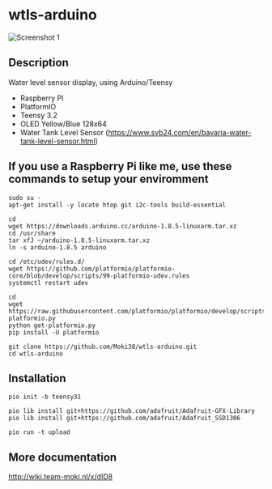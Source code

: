 # wtls-arduino

![Screenshot 1](http://wiki.team-moki.nl/download/attachments/16547956/5a4aec87-dc41-438b-8f20-5a96763cd1ed.jpg?version=1&modificationDate=1516188568431&api=v2)

## Description

Water level sensor display, using Arduino/Teensy

- Raspberry PI
- PlatformIO
- Teensy 3.2
- OLED Yellow/Blue 128x64
- Water Tank Level Sensor (https://www.svb24.com/en/bavaria-water-tank-level-sensor.html)

## If you use a Raspberry Pi like me, use these commands to setup your enviromment
```console
sudo su -
apt-get install -y locate htop git i2c-tools build-essential

cd 
wget https://downloads.arduino.cc/arduino-1.8.5-linuxarm.tar.xz 
cd /usr/share 
tar xfJ ~/arduino-1.8.5-linuxarm.tar.xz 
ln -s arduino-1.8.5 arduino

cd /etc/udev/rules.d/ 
wget https://github.com/platformio/platformio-core/blob/develop/scripts/99-platformio-udev.rules 
systemctl restart udev 

cd 
wget https://raw.githubusercontent.com/platformio/platformio/develop/scripts/get-platformio.py 
python get-platformio.py
pip install -U platformio 

git clone https://github.com/Moki38/wtls-arduino.git
cd wtls-arduino
```

## Installation
```console
pio init -b teensy31

pio lib install git+https://github.com/adafruit/Adafruit-GFX-Library
pio lib install git+https://github.com/adafruit/Adafruit_SSD1306

pio run -t upload
```

## More documentation
http://wiki.team-moki.nl/x/dID8

